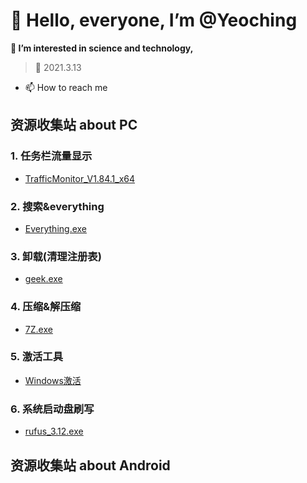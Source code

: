 # 👋 Hello, everyone, I’m @Yeoching
**👀 I’m interested in science and technology,**
    
>🌱 2021.3.13
- 📫 How to reach me 

## 资源收集站 about PC
### 1. 任务栏流量显示
  - [TrafficMonitor_V1.84.1_x64](https://voohlly.lanzoue.com/ivQrQ0pm0bgf)
### 2. 搜索&everything
  - [Everything.exe](https://voohlly.lanzoue.com/itdvkmqnr2f)
### 3. 卸载(清理注册表)
  - [geek.exe](https://voohlly.lanzoue.com/i2FWH0lpyoza)
### 4. 压缩&解压缩
  - [7Z.exe](https://voohlly.lanzoue.com/iYSfwmqnyrc)
### 5. 激活工具
  - [Windows激活](https://voohlly.lanzoue.com/ia6Mkmruhde)
### 6. 系统启动盘刷写
  - [rufus_3.12.exe](https://voohlly.lanzoue.com/iNT8tmqnm2f)

## 资源收集站 about Android
               

<!---
@TopolerMay a ✨ special ✨ repository because its `README.md` (this file) appears on your GitHub profile.
You can click the Preview link to take a look at your changes.
--->
